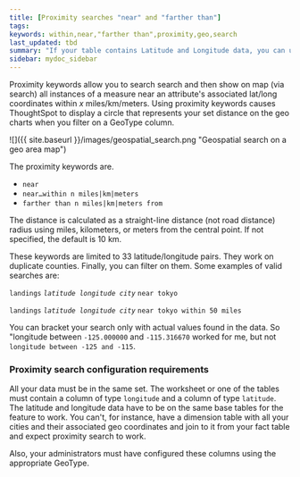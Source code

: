 ```yaml
---
title: [Proximity searches "near" and "farther than"]
tags:
keywords: within,near,"farther than",proximity,geo,search
last_updated: tbd
summary: "If your table contains Latitude and Longitude data, you can use proximity searches that find entities related to each other by location."
sidebar: mydoc_sidebar
---
```

Proximity keywords allow you to search search and then show on map (via search)
all instances of a measure near an attribute's associated lat/long coordinates
within _x_ miles/km/meters. Using proximity keywords causes ThoughtSpot to display a circle
that represents your set distance on the geo charts when you filter on a GeoType
column.

![]({{ site.baseurl }}/images/geospatial_search.png "Geospatial search on a geo area map")

The proximity keywords are.

-   `near`
-   `near…within n miles|km|meters`
-   `farther than n miles|km|meters from`

The distance is calculated as a straight-line distance (not road distance)
radius using miles, kilometers, or meters from the central point. If not
specified, the default is 10 km.

These keywords are limited to 33 latitude/longitude pairs. They work on
duplicate counties. Finally, you can filter on them. Some examples of valid
searches are:

`landings` _`latitude longitude city`_ `near tokyo`

`landings` _`latitude longitude city`_ `near tokyo within 50 miles`

 You can bracket your search only with actual values found in the data.  So
 "longitude between `-125.000000` and `-115.316670` worked for me, but not
 `longitude between -125 and -115`. 

### Proximity search configuration requirements

All your data must be in the same set. The worksheet or one of the tables must
contain a column of type `longitude` and a column of type `latitude`. The
latitude and longitude data have to be on the same base tables for the feature
to work. You can't, for instance, have a dimension table with all your cities
and their associated geo coordinates and join to it from your fact table and
expect proximity search to work.

Also, your administrators must have configured these columns using the
appropriate GeoType.
